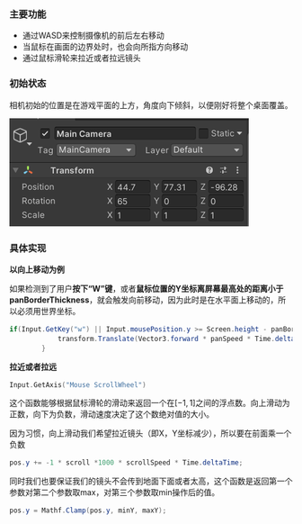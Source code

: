 ### 主要功能

* 通过WASD来控制摄像机的前后左右移动
* 当鼠标在画面的边界处时，也会向所指方向移动
* 通过鼠标滑轮来拉近或者拉远镜头

### 初始状态

相机初始的位置是在游戏平面的上方，角度向下倾斜，以便刚好将整个桌面覆盖。

![camera](pic\camera.png)

### 具体实现

**以向上移动为例**

如果检测到了用户**按下“W”键**，或者**鼠标位置的Y坐标离屏幕最高处的距离小于panBorderThickness**，就会触发向前移动，因为此时是在水平面上移动的，所以必须用世界坐标。

```c#
if(Input.GetKey("w") || Input.mousePosition.y >= Screen.height - panBorderThickness) {
			transform.Translate(Vector3.forward * panSpeed * Time.deltaTime, Space.World);
        }
```

**拉近或者拉远**

```c++
Input.GetAxis("Mouse ScrollWheel")
```

这个函数能够根据鼠标滑轮的滑动来返回一个在$[-1,1]$之间的浮点数。向上滑动为正数，向下为负数，滑动速度决定了这个数绝对值的大小。

因为习惯，向上滑动我们希望拉近镜头（即X，Y坐标减少），所以要在前面乘一个负数

```c#
pos.y += -1 * scroll *1000 * scrollSpeed * Time.deltaTime;
```



同时我们也要保证我们的镜头不会传到地面下面或者太高，这个函数是返回第一个参数对第二个参数取max，对第三个参数取min操作后的值。

```c#
pos.y = Mathf.Clamp(pos.y, minY, maxY);
```


